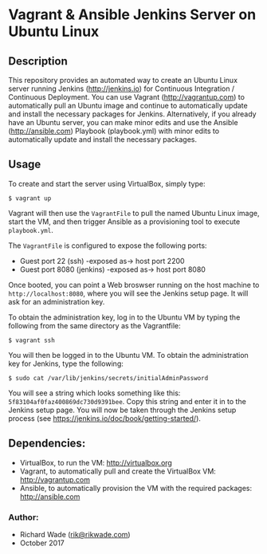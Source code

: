# Vagrant & Ansible Jenkins Server on Ubuntu Linux

## Description
This repository provides an automated way to create an Ubuntu Linux server running Jenkins (http://jenkins.io) for Continuous Integration / Continuous Deployment. You can use Vagrant (http://vagrantup.com) to automatically pull an Ubuntu image and continue to automatically update and install the necessary packages for Jenkins. Alternatively, if you already have an Ubuntu server, you can make minor edits and use the Ansible (http://ansible.com) Playbook (playbook.yml) with minor edits to automatically update and install the necessary packages.

## Usage
To create and start the server using VirtualBox, simply type:
```
$ vagrant up
```
Vagrant will then use the `VagrantFile` to pull the named Ubuntu Linux image, start the VM, and then trigger Ansible as a provisioning tool to execute `playbook.yml`.

The `VagrantFile` is configured to expose the following ports:
* Guest port 22 (ssh) -exposed as-> host port 2200 
* Guest port 8080 (jenkins) -exposed as-> host port 8080

Once booted, you can point a Web broswser running on the host machine to `http://localhost:8080`, where you will see the Jenkins setup page. It will ask for an administration key.

To obtain the administration key, log in to the Ubuntu VM by typing the following from the same directory as the Vagrantfile:
```
$ vagrant ssh
```
You will then be logged in to the Ubuntu VM. To obtain the administration key for Jenkins, type the following:
```
$ sudo cat /var/lib/jenkins/secrets/initialAdminPassword
```
You will see a string which looks something like this: `5f83104af0faz400869dc730d9391bee`. Copy this string and enter it in to the Jenkins setup page. You will now be taken through the Jenkins setup process (see https://jenkins.io/doc/book/getting-started/).

## Dependencies:
* VirtualBox, to run the VM: http://virtualbox.org
* Vagrant, to automatically pull and create the VirtualBox VM: http://vagrantup.com
* Ansible, to automatically provision the VM with the required packages: http://ansible.com

### Author:
* Richard Wade (rik@rikwade.com)
* October 2017